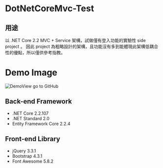 DotNetCoreMvc-Test
=================

## 用途

以 .NET Core 2.2 MVC + Service 架構，試做僅有登入功能的實驗性 side project 。
因此 project 為粗略設計的架構，且功能沒有多到能體現此架構低耦合性的優點，所以僅供參考指教。

# Demo Image
![DemoView go to GitHub](https://raw.githubusercontent.com/corey924/DotNetCoreMvc-Test/master/dotNetCore.Web/Img/DemoView.jpg)

## Back-end Framework
* .NET Core 2.2.107
* .NET Standard 2.0
* Entity Framework Core 2.2.4

## Front-end Library

* jQuery 3.3.1
* Bootstrap 4.3.1
* Font Awesome 5.8.2
